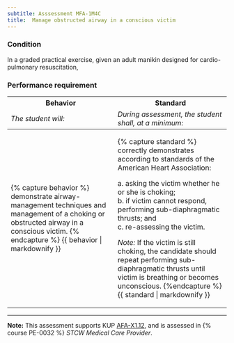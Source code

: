 ```yaml
---
subtitle: Asssessment MFA-1M4C
title:  Manage obstructed airway in a conscious victim
---
```




### Condition

In a graded practical exercise, given an adult manikin designed for cardio-pulmonary resuscitation,

### Performance requirement 

<table width='100%' class='Guidelines'>
 <thead>
 <tr>
     <th class='thirty'>Behavior</th>
     <th class='seventy'>Standard</th>
 </tr>
 <tr>
     <td><em>The student will:</em></td>
     <td><em>During assessment, the student shall, at a minimum:</em></td>
 </tr>
 </thead>
 <tbody>
 

<tr><td>

{% capture behavior %}
demonstrate airway-management techniques and management of a choking or obstructed airway in a conscious victim.
{% endcapture %}
{{ behavior | markdownify }}

</td><td>

{% capture standard %}
correctly demonstrates according to standards of the American Heart Association:

a. asking the victim whether he or she is choking;  
b. if victim cannot respond, performing sub-diaphragmatic thrusts; and  
c. re-assessing the victim.

*Note:*  If the victim is still choking, the candidate should repeat performing sub-diaphragmatic thrusts until victim is breathing or becomes unconscious.
{%endcapture %}
{{ standard | markdownify }}

</td></tr>



 </tbody>
 </table>



*****

**Note:** This assessment supports KUP [AFA-X1.12]({{site.baseurl}}/tables/641.html#AFA-X1.12), and is assessed in  {% course  PE-0032 %}  *STCW Medical Care Provider*. 

